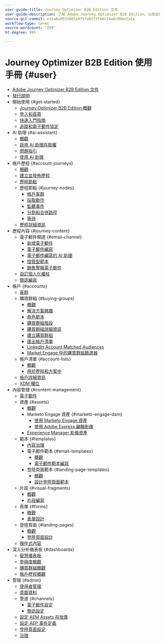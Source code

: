 ```yaml
---
user-guide-title: Journey Optimizer B2B Edition 文件
user-guide-description: 了解 Adobe Journey Optimizer B2B Edition，以及如何利用其內建的生成式 AI 和領先業界的自動化來協調帳戶和購買群組歷程。
source-git-commit: e16a6ad931683a975fa0373f4dc24a0c0b6e2a2a
workflow-type: tm+mt
source-wordcount: '259'
ht-degree: 98%

---
```



# Journey Optimizer B2B Edition 使用手冊 {#user}

+ [Adobe Journey Optimizer B2B Edition 文件](guide-overview.md)
+ [發行說明](./release-notes/release-notes.md)
+ 開始使用 {#get-started}
   + [Journey Optimizer B2B Edition 概觀](about-journey-optimizer-b2b-edition.md)
   + [登入和首頁](home-page.md)
   + [快速入門指南](./start/get-started.md)
   + [追蹤和電子郵件協定](./start/email-protocols.md)
+ AI 助理 {#ai-assistant}
   + [概觀](./ai-assistant/ai-assistant-overview.md)
   + [啟用 AI 助理存取權](./ai-assistant/enable-ai-assistant-access.md)
   + [問題指引](./ai-assistant/question-guidance.md)
   + [使用 AI 助理](./ai-assistant/use-ai-assistant.md)
+ 帳戶歷程 {#account-journeys}
   + [概觀](./journeys/journey-overview.md)
   + [建立並發佈歷程](./journeys/create-publish-journey.md)
   + [歷程節點](./journeys/journey-nodes.md)
   + 歷程節點 {#journey-nodes}
      + [帳戶客群](./journeys/account-audience-nodes.md)
      + [採取動作](./journeys/action-nodes.md)
      + [監聽事件](./journeys/listen-for-event-nodes.md)
      + [分割和合併路徑](./journeys/split-merge-paths-nodes.md)
      + [等待](./journeys/wait-nodes.md)
   + [歷程詳細資訊](./journeys/journey-details.md)
+ 歷程內容 {#journey-content}
   + 電子郵件頻道 {#email-channel}
      + [新增電子郵件](./content/add-email.md)
      + [電子郵件編寫](./content/email-authoring.md)
      + [電子郵件編寫的 AI 助理](./content/ai-assistant-emails.md)
      + [控管型範本](./content/email-authoring-governance.md)
      + [銷售警報電子郵件](./content/sales-alert-email.md)
   + [自訂個人化權杖](./content/personalization-my-tokens.md)
   + [簡訊編寫](./content/sms-authoring.md)
+ 帳戶 {#accounts}
   + [客群](./audiences/account-audience-overview.md)
   + 購買群組 {#buying-groups}
      + [概觀](./buying-groups/buying-groups-overview.md)
      + [解決方案興趣](./buying-groups/solution-interests.md)
      + [角色範本](./buying-groups/buying-groups-role-templates.md)
      + [購買群組階段](./buying-groups/buying-group-stages.md)
      + [購買群組詳細資訊](./buying-groups/buying-group-details.md)
      + [建立購買群組](./buying-groups/buying-groups-create.md)
      + [匯出帳戶清單](./audiences/account-list-export.md)
      + [LinkedIn Account Matched Audiences](./data/linkedin-account-matched-audiences.md)
      + [Market Engage 中的購買群組篩選器](./buying-groups/marketo-engage-smart-list-buying-group-filters.md)
   + 帳戶清單 {#account-lists}
      + [概觀](./accounts/account-lists.md)
      + [用於歷程和方案中](./accounts/account-lists-journeys.md)
   + [帳戶詳細資訊](./accounts/account-details.md)
   + [XDM 欄位](./data/field-mapping.md)
+ 內容管理 {#content-management}
   + [電子郵件](./content/emails-list.md)
   + 資產 {#assets}
      + [概觀](./content/assets-overview.md)
      + Marketo Engage 資產 {#marketo-engage-dam}
         + [使用 Marketo Engage 資產](./content/marketo-engage-design-studio.md)
         + [使用 Adobe Express 編輯影像](./content/image-edit-adobe-express.md)
      + [Experience Manager 影像資產](./content/aem-assets.md)
   + 範本 {#templates}
      + [內容治理](./content/template-content-governance.md)
      + 電子郵件範本 {#email-templates}
         + [概觀](./content/email-templates.md)
         + [電子郵件範本編寫](./content/email-template-authoring.md)
      + 登陸頁面範本 {#landing-page-templates}
         + [概觀](./content/landing-page-templates.md)
         + [設計登陸頁面範本](./content/landing-page-template-design.md)
   + 片段 {#visual-fragments}
      + [概觀](./content/fragments.md)
      + [片段編寫](./content/fragment-authoring.md)
   + 表單 {#forms}
      + [概觀](./content/forms.md)
      + [表單設計](./content/form-design.md)
   + 登陸頁面 {#landing-pages}
      + [概觀](./content/landing-pages.md)
      + [登陸頁面設計](./content/landing-page-design.md)
   + [條件式內容](./content/conditional-content.md)
+ 深入分析儀表板 {#dashboards}
   + [智慧儀表板](./dashboards/intelligent-dashboard.md)
   + [參與度概觀](./dashboards/engagement-dashboard.md)
   + [購買群組概觀](./dashboards/buying-groups-dashboard.md)
   + [帳戶歷程概觀](./dashboards/journeys-dashboard.md)
+ 管理 {#admin}
   + [使用者管理](./admin/user-management.md)
   + [意圖資料](./admin/intent-data.md)
   + 管道 {#channels}
      + [電子郵件設定](./admin/configure-channels-emails.md)
      + [簡訊設定](./admin/configure-channels-sms.md)
   + [設定 AEM Assets 存放庫](./admin/configure-aem-repositories.md)
   + [設定 AEP 事件定義](./admin/configure-aep-events.md)
   + [登陸頁面設定](./admin/landing-page-settings.md)
   + [治理](./admin/governance.md)
